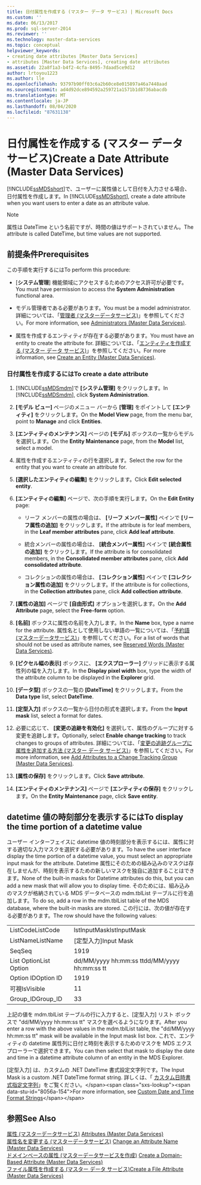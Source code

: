 ```yaml
---
title: 日付属性を作成する (マスター データ サービス) | Microsoft Docs
ms.custom: ''
ms.date: 06/13/2017
ms.prod: sql-server-2014
ms.reviewer: ''
ms.technology: master-data-services
ms.topic: conceptual
helpviewer_keywords:
- creating date attributes [Master Data Services]
- attributes [Master Data Services], creating date attributes
ms.assetid: 22a8f1a3-b4f2-4cfa-8495-7daad5ce9d12
author: lrtoyou1223
ms.author: lle
ms.openlocfilehash: 93797b90ff03c6a2b60ce8e015897a46a7448aad
ms.sourcegitcommit: ad4d92dce894592a259721a1571b1d8736abacdb
ms.translationtype: MT
ms.contentlocale: ja-JP
ms.lasthandoff: 08/04/2020
ms.locfileid: "87631138"
---
```

# <a name="create-a-date-attribute-master-data-services"></a><span data-ttu-id="8056a-102">日付属性を作成する (マスター データ サービス)</span><span class="sxs-lookup"><span data-stu-id="8056a-102">Create a Date Attribute (Master Data Services)</span></span>
  <span data-ttu-id="8056a-103">[!INCLUDE[ssMDSshort](../includes/ssmdsshort-md.md)]で、ユーザーに属性値として日付を入力させる場合、日付属性を作成します。</span><span class="sxs-lookup"><span data-stu-id="8056a-103">In [!INCLUDE[ssMDSshort](../includes/ssmdsshort-md.md)], create a date attribute when you want users to enter a date as an attribute value.</span></span>  
  
> [!NOTE]  
>  <span data-ttu-id="8056a-104">属性は DateTime という名前ですが、時間の値はサポートされていません。</span><span class="sxs-lookup"><span data-stu-id="8056a-104">The attribute is called DateTime, but time values are not supported.</span></span>  
  
## <a name="prerequisites"></a><span data-ttu-id="8056a-105">前提条件</span><span class="sxs-lookup"><span data-stu-id="8056a-105">Prerequisites</span></span>  
 <span data-ttu-id="8056a-106">この手順を実行するには</span><span class="sxs-lookup"><span data-stu-id="8056a-106">To perform this procedure:</span></span>  
  
-   <span data-ttu-id="8056a-107">[**システム管理**] 機能領域にアクセスするためのアクセス許可が必要です。</span><span class="sxs-lookup"><span data-stu-id="8056a-107">You must have permission to access the **System Administration** functional area.</span></span>  
  
-   <span data-ttu-id="8056a-108">モデル管理者である必要があります。</span><span class="sxs-lookup"><span data-stu-id="8056a-108">You must be a model administrator.</span></span> <span data-ttu-id="8056a-109">詳細については、「[管理者 &#40;マスターデータサービス&#41;](administrators-master-data-services.md)」を参照してください。</span><span class="sxs-lookup"><span data-stu-id="8056a-109">For more information, see [Administrators &#40;Master Data Services&#41;](administrators-master-data-services.md).</span></span>  
  
-   <span data-ttu-id="8056a-110">属性を作成するエンティティが存在する必要があります。</span><span class="sxs-lookup"><span data-stu-id="8056a-110">You must have an entity to create the attribute for.</span></span> <span data-ttu-id="8056a-111">詳細については、「[エンティティを作成する (マスター データ サービス)](../../2014/master-data-services/create-an-entity-master-data-services.md)」を参照してください。</span><span class="sxs-lookup"><span data-stu-id="8056a-111">For more information, see [Create an Entity &#40;Master Data Services&#41;](../../2014/master-data-services/create-an-entity-master-data-services.md).</span></span>  
  
### <a name="to-create-a-date-attribute"></a><span data-ttu-id="8056a-112">日付属性を作成するには</span><span class="sxs-lookup"><span data-stu-id="8056a-112">To create a date attribute</span></span>  
  
1.  <span data-ttu-id="8056a-113">[!INCLUDE[ssMDSmdm](../includes/ssmdsmdm-md.md)]で **[システム管理]** をクリックします。</span><span class="sxs-lookup"><span data-stu-id="8056a-113">In [!INCLUDE[ssMDSmdm](../includes/ssmdsmdm-md.md)], click **System Administration**.</span></span>  
  
2.  <span data-ttu-id="8056a-114">**[モデル ビュー]** ページのメニュー バーから **[管理]** をポイントして **[エンティティ]** をクリックします。</span><span class="sxs-lookup"><span data-stu-id="8056a-114">On the **Model View** page, from the menu bar, point to **Manage** and click **Entities**.</span></span>  
  
3.  <span data-ttu-id="8056a-115">**[エンティティのメンテナンス]** ページの **[モデル]** ボックスの一覧からモデルを選択します。</span><span class="sxs-lookup"><span data-stu-id="8056a-115">On the **Entity Maintenance** page, from the **Model** list, select a model.</span></span>  
  
4.  <span data-ttu-id="8056a-116">属性を作成するエンティティの行を選択します。</span><span class="sxs-lookup"><span data-stu-id="8056a-116">Select the row for the entity that you want to create an attribute for.</span></span>  
  
5.  <span data-ttu-id="8056a-117">**[選択したエンティティの編集]** をクリックします。</span><span class="sxs-lookup"><span data-stu-id="8056a-117">Click **Edit selected entity**.</span></span>  
  
6.  <span data-ttu-id="8056a-118">**[エンティティの編集]** ページで、次の手順を実行します。</span><span class="sxs-lookup"><span data-stu-id="8056a-118">On the **Edit Entity** page:</span></span>  
  
    -   <span data-ttu-id="8056a-119">リーフ メンバーの属性の場合は、 **[リーフ メンバー属性]** ペインで **[リーフ属性の追加]** をクリックします。</span><span class="sxs-lookup"><span data-stu-id="8056a-119">If the attribute is for leaf members, in the **Leaf member attributes** pane, click **Add leaf attribute**.</span></span>  
  
    -   <span data-ttu-id="8056a-120">統合メンバーの属性の場合は、 **[統合メンバー属性]** ペインで **[統合属性の追加]** をクリックします。</span><span class="sxs-lookup"><span data-stu-id="8056a-120">If the attribute is for consolidated members, in the **Consolidated member attributes** pane, click **Add consolidated attribute**.</span></span>  
  
    -   <span data-ttu-id="8056a-121">コレクションの属性の場合は、 **[コレクション属性]** ペインで **[コレクション属性の追加]** をクリックします。</span><span class="sxs-lookup"><span data-stu-id="8056a-121">If the attribute is for collections, in the **Collection attributes** pane, click **Add collection attribute**.</span></span>  
  
7.  <span data-ttu-id="8056a-122">**[属性の追加]** ページで **[自由形式]** オプションを選択します。</span><span class="sxs-lookup"><span data-stu-id="8056a-122">On the **Add Attribute** page, select the **Free-form** option.</span></span>  
  
8.  <span data-ttu-id="8056a-123">**[名前]** ボックスに属性の名前を入力します。</span><span class="sxs-lookup"><span data-stu-id="8056a-123">In the **Name** box, type a name for the attribute.</span></span> <span data-ttu-id="8056a-124">属性名として使用しない単語の一覧については、「[予約語 &#40;マスターデータサービス&#41;](../../2014/master-data-services/reserved-words-master-data-services.md)」を参照してください。</span><span class="sxs-lookup"><span data-stu-id="8056a-124">For a list of words that should not be used as attribute names, see [Reserved Words &#40;Master Data Services&#41;](../../2014/master-data-services/reserved-words-master-data-services.md).</span></span>  
  
9. <span data-ttu-id="8056a-125">**[ピクセル幅の表示]** ボックスに、 **[エクスプローラー]** グリッドに表示する属性列の幅を入力します。</span><span class="sxs-lookup"><span data-stu-id="8056a-125">In the **Display pixel width** box, type the width of the attribute column to be displayed in the **Explorer** grid.</span></span>  
  
10. <span data-ttu-id="8056a-126">**[データ型]** ボックスの一覧の **[DateTime]** をクリックします。</span><span class="sxs-lookup"><span data-stu-id="8056a-126">From the **Data type** list, select **DateTime**.</span></span>  
  
11. <span data-ttu-id="8056a-127">**[定型入力]** ボックスの一覧から日付の形式を選択します。</span><span class="sxs-lookup"><span data-stu-id="8056a-127">From the **Input mask** list, select a format for dates.</span></span>  
  
12. <span data-ttu-id="8056a-128">必要に応じて、 **[変更の追跡を有効化]** を選択して、属性のグループに対する変更を追跡します。</span><span class="sxs-lookup"><span data-stu-id="8056a-128">Optionally, select **Enable change tracking** to track changes to groups of attributes.</span></span> <span data-ttu-id="8056a-129">詳細については、「[変更の追跡グループに属性を追加する方法 (マスター データ サービス)](../../2014/master-data-services/add-attributes-to-a-change-tracking-group-master-data-services.md)」を参照してください。</span><span class="sxs-lookup"><span data-stu-id="8056a-129">For more information, see [Add Attributes to a Change Tracking Group &#40;Master Data Services&#41;](../../2014/master-data-services/add-attributes-to-a-change-tracking-group-master-data-services.md).</span></span>  
  
13. <span data-ttu-id="8056a-130">**[属性の保存]** をクリックします。</span><span class="sxs-lookup"><span data-stu-id="8056a-130">Click **Save attribute**.</span></span>  
  
14. <span data-ttu-id="8056a-131">**[エンティティのメンテナンス]** ページで **[エンティティの保存]** をクリックします。</span><span class="sxs-lookup"><span data-stu-id="8056a-131">On the **Entity Maintenance** page, click **Save entity**.</span></span>  
  
## <a name="to-display-the-time-portion-of-a-datetime-value"></a><span data-ttu-id="8056a-132">datetime 値の時刻部分を表示するには</span><span class="sxs-lookup"><span data-stu-id="8056a-132">To display the time portion of a datetime value</span></span>  
 <span data-ttu-id="8056a-133">ユーザー インターフェイスに datetime 値の時刻部分を表示するには、属性に対する適切な入力マスクを選択する必要があります。</span><span class="sxs-lookup"><span data-stu-id="8056a-133">To have the user interface display the time portion of a datetime value, you must select an appropriate input mask for the attribute.</span></span> <span data-ttu-id="8056a-134">Datetime 属性にそのための組み込みのマスクは存在しませんが、時刻を表示するための新しいマスクを独自に追加することはできます。</span><span class="sxs-lookup"><span data-stu-id="8056a-134">None of the built-in masks for Datetime attributes do this, but you can add a new mask that will allow you to display time.</span></span> <span data-ttu-id="8056a-135">そのためには、組み込みのマスクが格納されている MDS データベースの mdm.tblList テーブルに行を追加します。</span><span class="sxs-lookup"><span data-stu-id="8056a-135">To do so, add a row in the mdm.tblList table of the MDS database, where the built-in masks are stored.</span></span> <span data-ttu-id="8056a-136">この行には、次の値が存在する必要があります。</span><span class="sxs-lookup"><span data-stu-id="8056a-136">The row should have the following values:</span></span>  
  
|||  
|-|-|  
|<span data-ttu-id="8056a-137">ListCode</span><span class="sxs-lookup"><span data-stu-id="8056a-137">ListCode</span></span>|<span data-ttu-id="8056a-138">lstInputMask</span><span class="sxs-lookup"><span data-stu-id="8056a-138">lstInputMask</span></span>|  
|<span data-ttu-id="8056a-139">ListName</span><span class="sxs-lookup"><span data-stu-id="8056a-139">ListName</span></span>|<span data-ttu-id="8056a-140">[定型入力]</span><span class="sxs-lookup"><span data-stu-id="8056a-140">Input Mask</span></span>|  
|<span data-ttu-id="8056a-141">Seq</span><span class="sxs-lookup"><span data-stu-id="8056a-141">Seq</span></span>|<span data-ttu-id="8056a-142">19</span><span class="sxs-lookup"><span data-stu-id="8056a-142">19</span></span>|  
|<span data-ttu-id="8056a-143">List Option</span><span class="sxs-lookup"><span data-stu-id="8056a-143">List Option</span></span>|<span data-ttu-id="8056a-144">dd/MM/yyyy hh:mm:ss tt</span><span class="sxs-lookup"><span data-stu-id="8056a-144">dd/MM/yyyy hh:mm:ss tt</span></span>|  
|<span data-ttu-id="8056a-145">Option ID</span><span class="sxs-lookup"><span data-stu-id="8056a-145">Option ID</span></span>|<span data-ttu-id="8056a-146">19</span><span class="sxs-lookup"><span data-stu-id="8056a-146">19</span></span>|  
|<span data-ttu-id="8056a-147">可視</span><span class="sxs-lookup"><span data-stu-id="8056a-147">IsVisible</span></span>|<span data-ttu-id="8056a-148">1</span><span class="sxs-lookup"><span data-stu-id="8056a-148">1</span></span>|  
|<span data-ttu-id="8056a-149">Group_ID</span><span class="sxs-lookup"><span data-stu-id="8056a-149">Group_ID</span></span>|<span data-ttu-id="8056a-150">3</span><span class="sxs-lookup"><span data-stu-id="8056a-150">3</span></span>|  
  
 <span data-ttu-id="8056a-151">上記の値を mdm.tblList テーブルの行に入力すると、[定型入力] リスト ボックスで "dd/MM/yyyy hh:mm:ss tt" マスクを選べるようになります。</span><span class="sxs-lookup"><span data-stu-id="8056a-151">After you enter a row with the above values in the mdm.tblList table, the "dd/MM/yyyy hh:mm:ss tt" mask will be available in the Input mask list box.</span></span> <span data-ttu-id="8056a-152">これで、エンティティの datetime 属性列に日付と時刻を表示するためのマスクを MDS エクスプローラーで選択できます。</span><span class="sxs-lookup"><span data-stu-id="8056a-152">You can then select that mask to display the date and time in a datetime attribute column of an entity in the MDS Explorer.</span></span>  
  
 <span data-ttu-id="8056a-153">[定型入力] は、カスタムの .NET DateTime 書式設定文字列です。</span><span class="sxs-lookup"><span data-stu-id="8056a-153">The Input Mask is a custom .NET DateTime format string.</span></span> <span data-ttu-id="8056a-154">詳しくは、「 [カスタム日時書式指定文字列](https://msdn.microsoft.com/library/8kb3ddd4\(v=vs.110\).aspx)」をご覧ください。</span><span class="sxs-lookup"><span data-stu-id="8056a-154">For more information, see [Custom Date and Time Format Strings](https://msdn.microsoft.com/library/8kb3ddd4\(v=vs.110\).aspx)</span></span>  
  
## <a name="see-also"></a><span data-ttu-id="8056a-155">参照</span><span class="sxs-lookup"><span data-stu-id="8056a-155">See Also</span></span>  
 <span data-ttu-id="8056a-156">[属性 &#40;マスターデータサービス&#41;](../../2014/master-data-services/attributes-master-data-services.md) </span><span class="sxs-lookup"><span data-stu-id="8056a-156">[Attributes &#40;Master Data Services&#41;](../../2014/master-data-services/attributes-master-data-services.md) </span></span>  
 <span data-ttu-id="8056a-157">[属性名を変更する &#40;マスターデータサービス&#41;](change-an-attribute-name-and-data-type-master-data-services.md) </span><span class="sxs-lookup"><span data-stu-id="8056a-157">[Change an Attribute Name &#40;Master Data Services&#41;](change-an-attribute-name-and-data-type-master-data-services.md) </span></span>  
 <span data-ttu-id="8056a-158">[ドメインベースの属性 &#40;マスターデータサービスを作成&#41;](../../2014/master-data-services/create-a-domain-based-attribute-master-data-services.md) </span><span class="sxs-lookup"><span data-stu-id="8056a-158">[Create a Domain-Based Attribute &#40;Master Data Services&#41;](../../2014/master-data-services/create-a-domain-based-attribute-master-data-services.md) </span></span>  
 [<span data-ttu-id="8056a-159">ファイル属性を作成する (マスター データ サービス)</span><span class="sxs-lookup"><span data-stu-id="8056a-159">Create a File Attribute &#40;Master Data Services&#41;</span></span>](../../2014/master-data-services/create-a-file-attribute-master-data-services.md)  
  
  
